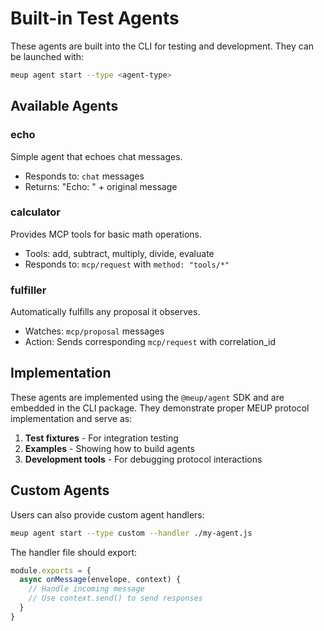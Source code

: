 # Built-in Test Agents

These agents are built into the CLI for testing and development. They can be launched with:

```bash
meup agent start --type <agent-type>
```

## Available Agents

### echo
Simple agent that echoes chat messages.
- Responds to: `chat` messages
- Returns: "Echo: " + original message

### calculator  
Provides MCP tools for basic math operations.
- Tools: add, subtract, multiply, divide, evaluate
- Responds to: `mcp/request` with `method: "tools/*"`

### fulfiller
Automatically fulfills any proposal it observes.
- Watches: `mcp/proposal` messages
- Action: Sends corresponding `mcp/request` with correlation_id

## Implementation

These agents are implemented using the `@meup/agent` SDK and are embedded in the CLI package. They demonstrate proper MEUP protocol implementation and serve as:

1. **Test fixtures** - For integration testing
2. **Examples** - Showing how to build agents
3. **Development tools** - For debugging protocol interactions

## Custom Agents

Users can also provide custom agent handlers:

```bash
meup agent start --type custom --handler ./my-agent.js
```

The handler file should export:
```javascript
module.exports = {
  async onMessage(envelope, context) {
    // Handle incoming message
    // Use context.send() to send responses
  }
}
```